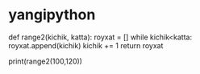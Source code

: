 # yangipython


def range2(kichik,  katta):
    royxat = []
    while kichik<katta:
        royxat.append(kichik)
        kichik += 1
    return royxat

print(range2(100,120))
